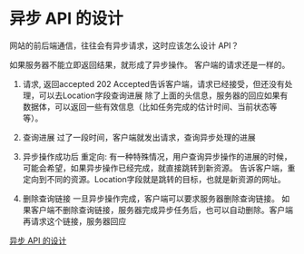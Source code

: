 # 异步 API 的设计

网站的前后端通信，往往会有异步请求，这时应该怎么设计 API？

如果服务器不能立即返回结果，就形成了异步操作。 客户端的请求还是一样的。

1. 请求, 返回accepted
    202 Accepted告诉客户端，请求已经接受，但还没有处理，可以去Location字段查询进展
    除了上面的头信息，服务器的回应如果有数据体，可以返回一些有效信息（比如任务完成的估计时间、当前状态等等）。

2. 查询进展
    过了一段时间，客户端就发出请求，查询异步处理的进展

3. 异步操作成功后
    重定向: 有一种特殊情况，用户查询异步操作的进展的时候，可能会希望，如果异步操作已经完成，就直接跳转到新资源。
    告诉客户端，重定向到不同的资源。Location字段就是跳转的目标，也就是新资源的网址。

4. 删除查询链接
    一旦异步操作完成，客户端可以要求服务器删除查询链接。
    如果客户端不删除查询链接，服务器完成异步任务后，也可以自动删除。客户端再请求这个链接，服务器回应

[异步 API 的设计][1]

[1]: http://www.ruanyifeng.com/blog/2018/12/async-api-design.html
